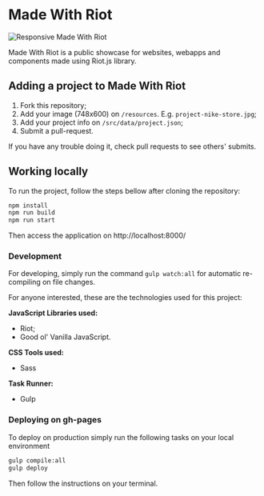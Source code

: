 # Made With Riot

![Responsive Made With Riot](readme-img.jpg)

Made With Riot is a public showcase for websites, webapps and components made using Riot.js library.

## Adding a project to Made With Riot

1. Fork this repository;
2. Add your image (748x600) on `/resources`. E.g. `project-nike-store.jpg`;
3. Add your project info on `/src/data/project.json`;
4. Submit a pull-request.

If you have any trouble doing it, check pull requests to see others' submits.

## Working locally

To run the project, follow the steps bellow after cloning the repository:

```bash
npm install
npm run build
npm run start
```

Then access the application on http://localhost:8000/

### Development

For developing, simply run the command `gulp watch:all` for automatic re-compiling on file changes.

For anyone interested, these are the technologies used for this project:

**JavaScript Libraries used:**

- Riot;
- Good ol' Vanilla JavaScript.


**CSS Tools used:**

- Sass


**Task Runner:**

- Gulp



### Deploying on gh-pages

To deploy on production simply run the following tasks on your local environment

```bash
gulp compile:all
gulp deploy
```

Then follow the instructions on your terminal.
